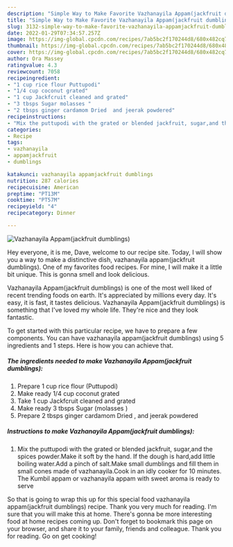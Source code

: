 ```yaml
---
description: "Simple Way to Make Favorite Vazhanayila Appam(jackfruit dumblings)"
title: "Simple Way to Make Favorite Vazhanayila Appam(jackfruit dumblings)"
slug: 3132-simple-way-to-make-favorite-vazhanayila-appamjackfruit-dumblings
date: 2022-01-29T07:34:57.257Z
image: https://img-global.cpcdn.com/recipes/7ab5bc2f170244d8/680x482cq70/vazhanayila-appamjackfruit-dumblings-recipe-main-photo.jpg
thumbnail: https://img-global.cpcdn.com/recipes/7ab5bc2f170244d8/680x482cq70/vazhanayila-appamjackfruit-dumblings-recipe-main-photo.jpg
cover: https://img-global.cpcdn.com/recipes/7ab5bc2f170244d8/680x482cq70/vazhanayila-appamjackfruit-dumblings-recipe-main-photo.jpg
author: Ora Massey
ratingvalue: 4.3
reviewcount: 7058
recipeingredient:
- "1 cup rice flour Puttupodi"
- "1/4 cup coconut grated"
- "1 cup Jackfcruit cleaned and grated"
- "3 tbsps Sugar molasses "
- "2 tbsps ginger cardamom Dried  and jeerak powdered"
recipeinstructions:
- "Mix the puttupodi with the grated or blended jackfruit, sugar,and the spices powder.Make it soft by the hand. If the dough is hard,add little boiling water.Add a pinch of salt.Make small dumblings and fill them in small cones made of vazhanayila.Cook in an idly cooker for 10 minutes. The Kumbil appam or vazhanayila appam with sweet aroma is ready to serve"
categories:
- Recipe
tags:
- vazhanayila
- appamjackfruit
- dumblings

katakunci: vazhanayila appamjackfruit dumblings 
nutrition: 287 calories
recipecuisine: American
preptime: "PT13M"
cooktime: "PT57M"
recipeyield: "4"
recipecategory: Dinner

---
```



![Vazhanayila Appam(jackfruit dumblings)](https://img-global.cpcdn.com/recipes/7ab5bc2f170244d8/680x482cq70/vazhanayila-appamjackfruit-dumblings-recipe-main-photo.jpg)

Hey everyone, it is me, Dave, welcome to our recipe site. Today, I will show you a way to make a distinctive dish, vazhanayila appam(jackfruit dumblings). One of my favorites food recipes. For mine, I will make it a little bit unique. This is gonna smell and look delicious.

Vazhanayila Appam(jackfruit dumblings) is one of the most well liked of recent trending foods on earth. It's appreciated by millions every day. It's easy, it is fast, it tastes delicious. Vazhanayila Appam(jackfruit dumblings) is something that I've loved my whole life. They're nice and they look fantastic.




To get started with this particular recipe, we have to prepare a few components. You can have vazhanayila appam(jackfruit dumblings) using 5 ingredients and 1 steps. Here is how you can achieve that.

<!--inarticleads1-->

##### The ingredients needed to make Vazhanayila Appam(jackfruit dumblings):

1. Prepare 1 cup rice flour (Puttupodi)
1. Make ready 1/4 cup coconut grated
1. Take 1 cup Jackfcruit cleaned and grated
1. Make ready 3 tbsps Sugar (molasses )
1. Prepare 2 tbsps ginger cardamom Dried , and jeerak powdered




<!--inarticleads2-->

##### Instructions to make Vazhanayila Appam(jackfruit dumblings):

1. Mix the puttupodi with the grated or blended jackfruit, sugar,and the spices powder.Make it soft by the hand. If the dough is hard,add little boiling water.Add a pinch of salt.Make small dumblings and fill them in small cones made of vazhanayila.Cook in an idly cooker for 10 minutes. The Kumbil appam or vazhanayila appam with sweet aroma is ready to serve




So that is going to wrap this up for this special food vazhanayila appam(jackfruit dumblings) recipe. Thank you very much for reading. I'm sure that you will make this at home. There's gonna be more interesting food at home recipes coming up. Don't forget to bookmark this page on your browser, and share it to your family, friends and colleague. Thank you for reading. Go on get cooking!

